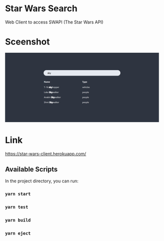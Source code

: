 # Star Wars Search

Web Client to access SWAPI (The Star Wars API)

# Sceenshot

![Alt text](public/screenshot.png?raw=true "Title")

# Link

https://star-wars-client.herokuapp.com/

## Available Scripts

In the project directory, you can run:

### `yarn start`
### `yarn test`
### `yarn build`
### `yarn eject`
